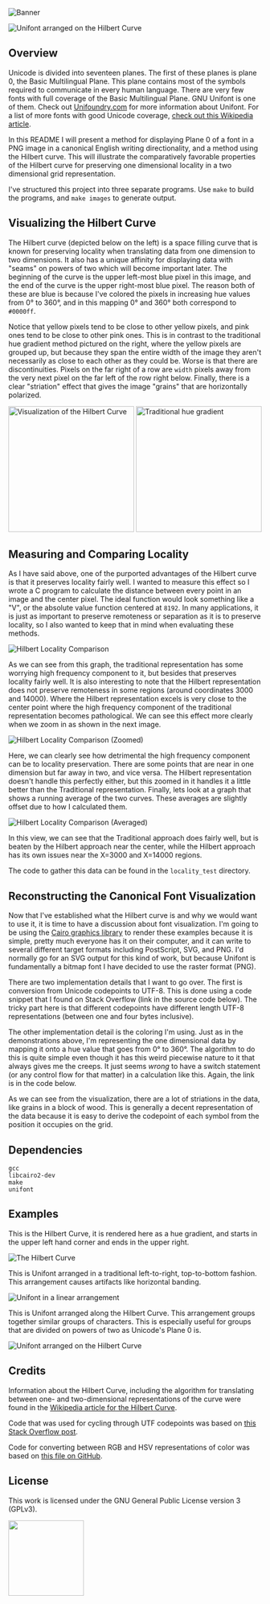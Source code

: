 ![Banner](https://s-christy.com/sbs/status-banner.svg?icon=action/abc&hue=0&title=Hilbert%20Unifont&description=This%20sure%20is%20a%20way%20to%20view%20font%20files)

![Unifont arranged on the Hilbert Curve](https://github.com/samchristywork/hilbert-unifont/blob/main/examples/hilbert_unifont.png)

## Overview

Unicode is divided into seventeen planes. The first of these planes is plane 0,
the Basic Multilingual Plane. This plane contains most of the symbols required
to communicate in every human language. There are very few fonts with full
coverage of the Basic Multilingual Plane. GNU Unifont is one of them. Check out
<a href="http://unifoundry.com/unifont/index.html">Unifoundry.com</a> for more
information about Unifont. For a list of more fonts with good Unicode coverage,
<a href="https://en.wikipedia.org/wiki/Unicode_font">check out this Wikipedia
article</a>.

In this README I will present a method for displaying Plane 0 of a font in a PNG
image in a canonical English writing directionality, and a method using the
Hilbert curve. This will illustrate the comparatively favorable properties of
the Hilbert curve for preserving one dimensional locality in a two dimensional
grid representation.

I've structured this project into three separate programs. Use `make` to build
the programs, and `make images` to generate output.

## Visualizing the Hilbert Curve

The Hilbert curve (depicted below on the left) is a space filling curve that is
known for preserving locality when translating data from one dimension to two
dimensions. It also has a unique affinity for displaying data with "seams" on
powers of two which will become important later. The beginning of the curve is
the upper left-most blue pixel in this image, and the end of the curve is the
upper right-most blue pixel. The reason both of these are blue is because I've
colored the pixels in increasing hue values from 0° to 360°, and in this mapping
0° and 360° both correspond to `#0000ff`.

Notice that yellow pixels tend to be close to other yellow pixels, and pink ones
tend to be close to other pink ones. This is in contrast to the traditional hue
gradient method pictured on the right, where the yellow pixels are grouped up,
but because they span the entire width of the image they aren't necessarily as
close to each other as they could be. Worse is that there are discontinuities.
Pixels on the far right of a row are `width` pixels away from the very next
pixel on the far left of the row right below. Finally, there is a clear
"striation" effect that gives the image "grains" that are horizontally
polarized.

<div><img alt="Visualization of the Hilbert Curve" style="width:250px" src="./res/hilbert.png"> <img alt="Traditional hue gradient" style="width:250px" src="./res/hue_gradient.png"></div>

## Measuring and Comparing Locality

As I have said above, one of the purported advantages of the Hilbert curve is
that it preserves locality fairly well. I wanted to measure this effect so I
wrote a C program to calculate the distance between every point in an image and
the center pixel. The ideal function would look something like a "V", or the
absolute value function centered at `8192`. In many applications, it is just as
important to preserve remoteness or separation as it is to preserve locality, so
I also wanted to keep that in mind when evaluating these methods.

<div><img alt="Hilbert Locality Comparison" style="" src="./res/hilbert_locality_comparison.svg"></div>

As we can see from this graph, the traditional representation has some worrying
high frequency component to it, but besides that preserves locality fairly well.
It is also interesting to note that the Hilbert representation does not preserve
remoteness in some regions (around coordinates 3000 and 14000). Where the
Hilbert representation excels is very close to the center point where the high
frequency component of the traditional representation becomes pathological. We
can see this effect more clearly when we zoom in as shown in the next image.

<div><img alt="Hilbert Locality Comparison (Zoomed)" style="" src="./res/hilbert_locality_comparison_zoom.svg"></div>

Here, we can clearly see how detrimental the high frequency component can be to
locality preservation. There are some points that are near in one dimension but
far away in two, and vice versa. The Hilbert representation doesn't handle this
perfectly either, but this zoomed in it handles it a little better than the
Traditional representation. Finally, lets look at a graph that shows a running
average of the two curves. These averages are slightly offset due to how I
calculated them.

<div><img alt="Hilbert Locality Comparison (Averaged)" style="" src="./res/hilbert_locality_comparison_averaged.svg"></div>

In this view, we can see that the Traditional approach does fairly well, but is
beaten by the Hilbert approach near the center, while the Hilbert approach has
its own issues near the X=3000 and X=14000 regions.

The code to gather this data can be found in the `locality_test` directory.

## Reconstructing the Canonical Font Visualization

Now that I've established what the Hilbert curve is and why we would want to use
it, it is time to have a discussion about font visualization. I'm going to be
using the <a href="https://www.cairographics.org/">Cairo graphics library</a> to
render these examples because it is simple, pretty much everyone has it on their
computer, and it can write to several different target formats including
PostScript, SVG, and PNG. I'd normally go for an SVG output for this kind of
work, but because Unifont is fundamentally a bitmap font I have decided to use
the raster format (PNG).

There are two implementation details that I want to go over. The first is
conversion from Unicode codepoints to UTF-8. This is done using a code snippet
that I found on Stack Overflow (link in the source code below). The tricky part
here is that different codepoints have different length UTF-8 representations
(between one and four bytes inclusive).

The other implementation detail is the coloring I'm using. Just as in the
demonstrations above, I'm representing the one dimensional data by mapping it
onto a hue value that goes from 0° to 360°. The algorithm to do this is quite
simple even though it has this weird piecewise nature to it that always gives me
the creeps. It just seems <em>wrong</em> to have a switch statement (or any
control flow for that matter) in a calculation like this. Again, the link is in
the code below.

As we can see from the visualization, there are a lot of striations in the data,
like grains in a block of wood. This is generally a decent representation of the
data because it is easy to derive the codepoint of each symbol from the position
it occupies on the grid.

## Dependencies

```
gcc
libcairo2-dev
make
unifont
```

## Examples

This is the Hilbert Curve, it is rendered here as a hue gradient, and starts in
the upper left hand corner and ends in the upper right.

![The Hilbert Curve](https://github.com/samchristywork/hilbert-unifont/blob/main/examples/hilbert_curve.png)

This is Unifont arranged in a traditional left-to-right, top-to-bottom fashion.
This arrangement causes artifacts like horizontal banding.

![Unifont in a linear arrangement](https://github.com/samchristywork/hilbert-unifont/blob/main/examples/linear_unifont.png)

This is Unifont arranged along the Hilbert Curve. This arrangement groups
together similar groups of characters. This is especially useful for groups that
are divided on powers of two as Unicode's Plane 0 is.

![Unifont arranged on the Hilbert Curve](https://github.com/samchristywork/hilbert-unifont/blob/main/examples/hilbert_unifont.png)

## Credits

Information about the Hilbert Curve, including the algorithm for translating
between one- and two-dimensional representations of the curve were found in the
[Wikipedia article for the Hilbert Curve](https://en.wikipedia.org/wiki/Hilbert_curve).

Code that was used for cycling through UTF codepoints was based on
[this Stack Overflow post](https://stackoverflow.com/questions/38491380/how-to-print-unicode-codepoints-as-characters-in-c).

Code for converting between RGB and HSV representations of color was based on
[this file on GitHub](https://github.com/Inseckto/HSV-to-RGB/blob/master/HSV2RGB.c).

## License

This work is licensed under the GNU General Public License version 3 (GPLv3).

[<img src="https://s-christy.com/status-banner-service/GPLv3_Logo.svg" width="150" />](https://www.gnu.org/licenses/gpl-3.0.en.html)
